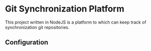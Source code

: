 Git Synchronization Platform
============================

This project written in NodeJS is a platform to which can keep track of synchronization git repositories. 

Configuration
-------------